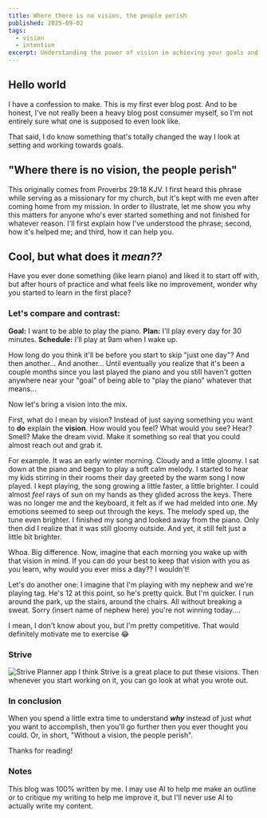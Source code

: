 ```yaml
---
title: Where there is no vision, the people perish
published: 2025-09-02
tags:
  - vision
  - intention
excerpt: Understanding the power of vision in achieving your goals and why it matters more than just setting tasks.
---
```

## Hello world
I have a confession to make. This is my first ever blog post. And to be honest, I've not really been a heavy blog post consumer myself, so I'm not entirely sure what one is supposed to even look like.

That said, I do know something that's totally changed the way I look at setting and working towards goals.

## "Where there is no vision, the people perish"
This originally comes from Proverbs 29:18 KJV. I first heard this phrase while serving as a missionary for my church, but it's kept with me even after coming home from my mission.
In order to illustrate, let me show you why this matters for anyone who's ever started something and not finished for whatever reason.
I'll first explain how I've understood the phrase; second, how it's helped me; and third, how it can help you.

## Cool, but what does it *mean??*
Have you ever done something (like learn piano) and liked it to start off with, but after hours of practice and what feels like no improvement, wonder why you started to learn in the first place?

### Let's compare and contrast:
**Goal:** I want to be able to play the piano.
**Plan:** I'll play every day for 30 minutes.
**Schedule:** I'll play at 9am when I wake up.

How long do you think it'll be before you start to skip "just one day"? And then another... And another... Until eventually you realize that it's been a couple months since you last played the piano and you still haven't gotten anywhere near your "goal" of being able to "play the piano" whatever that means...

Now let's bring a vision into the mix.

First, what do I mean by vision? Instead of just saying something you want to **do** explain the **vision**. How would you feel? What would you see? Hear? Smell? Make the dream vivid. Make it something so real that you could almost reach out and grab it.

For example.
It was an early winter morning. Cloudy and a little gloomy. I sat down at the piano and began to play a soft calm melody. I started to hear my kids stirring in their rooms their day greeted by the warm song I now played. I kept playing, the song growing a little faster, a little brighter. I could almost _feel_ rays of sun on my hands as they glided across the keys. There was no longer me and the keyboard, it felt as if we had melded into one. My emotions seemed to seep out through the keys. The melody sped up, the tune even brighter.
I finished my song and looked away from the piano. Only then did I realize that it was still gloomy outside. And yet, it still felt just a little bit brighter.

Whoa. Big difference.
Now, imagine that each morning you wake up with that vision in mind. If you can do your best to keep that vision with you as you learn, why would you ever miss a day?? I wouldn't!

Let's do another one:
I imagine that I'm playing with my nephew and we're playing tag. He's 12 at this point, so he's pretty quick. But I'm quicker. I run around the park, up the stairs, around the chairs. All without breaking a sweat. Sorry (insert name of nephew here) you're not winning today....

I mean, I don't know about you, but I'm pretty competitive. That would definitely motivate me to exercise 😂

### Strive
![Strive Planner app](/images/blog1image1.png)
I think Strive is a great place to put these visions. Then whenever you start working on it, you can go look at what you wrote out.
### In conclusion
When you spend a little extra time to understand _**why**_ instead of just _what_ you want to accomplish, then you'll go further then you ever thought you could.
Or, in short, "Without a vision, the people perish".

Thanks for reading!
### Notes
This blog was 100% written by me. I may use AI to help me make an outline or to critique my writing to help me improve it, but I'll never use AI to actually write my content.